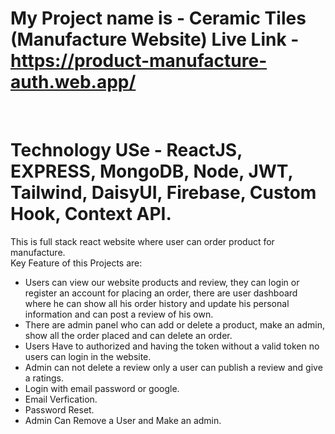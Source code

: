 # My Project name is -  Ceramic Tiles (Manufacture Website) Live Link - https://product-manufacture-auth.web.app/
<br/>

# Technology USe - ReactJS, EXPRESS, MongoDB, Node, JWT, Tailwind, DaisyUI, Firebase, Custom Hook, Context API.
This is full stack react website where user can order product for manufacture.<br/>
Key Feature of this Projects are:
- Users can view our website products and review, they can login or register an account for placing an order, there are user dashboard where he can show all his order history and update his personal information and can post a review of his own. 
- There are admin panel who can add or delete a product, make an admin, show all the order placed and can delete an order.
- Users Have to authorized and having the token without a valid token no users can login in the website.
- Admin can not delete a review only a user can publish a review and give a ratings.
- Login with email password or google.
- Email Verfication.
- Password Reset.
- Admin Can Remove a User and Make an admin.



